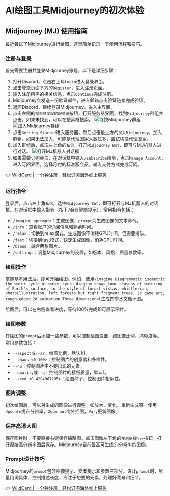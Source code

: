# AI绘图工具Midjourney的初次体验

## Midjourney (MJ) 使用指南

最近尝试了Midjourney进行绘图，这里简单记录一下使用流程和技巧。

### 注册与登录

首先需要注册并登录Midjourney账号，以下是详细步骤：

1. 打开Discord，点击右上角`Login`进入登录界面。
2. 点击登录页面下方的`Register`，进入注册页面。
3. 输入注册所需的相关信息，点击`Continue`完成注册。
4. Midjourney会发送一份验证邮件，进入邮箱点击验证链接完成验证。
5. 返回Discord，继续登录Midjourney，进入主界面。
6. 点击左侧的`探索可发现的服务器`按钮，打开服务器界面，找到`Midjourney`群组并点击。如果未找到，可以在搜索框搜索。
   ![寻找Midjourney群组](https://bbtdd.com/img/03615703052.webp)
   ![加入Midjourney群组](https://bbtdd.com/img/7161604078.webp)
7. 点击`Getting Started`进入服务器，然后点击最上方的`加入Midjourney`，加入群组。如果无法加入，可能是代理国家人数过多，尝试切换代理国家。
8. 加入群组后，点击左上角的`私信`，打开`Midjourney Bot`，即可与MJ机器人进行对话。
   ![打开MJ机器人对话框](https://bbtdd.com/img/0397809791034.webp)
9. 如果需要订购会员，在对话框中输入`/subscribe`命令，点击`Manage Account`，进入订阅界面。选择月付的标准版会员，输入支付方式完成订阅。

👉 [WildCard | 一分钟注册，轻松订阅海外线上服务](https://bbtdd.com/WildCard)

### 运行指令

登录后，点击左上角`私信`，选中`Midjourney Bot`，即可打开与MJ机器人的对话框。在对话框中输入指令（按下`/`会有智能提示），常用指令包括：

- `/imagine <prompt>`：生成图像，`prompt`为生成图像的文本命令。
- `/info`：查看账户的订阅信息和剩余时间。
- `/relax`：切换到relax模式，生成图像不消耗GPU时间，但需要排队。
- `/fast`：切换到fast模式，快速生成图像，消耗GPU时间。
- `/blend`：融合两张图片。
- `/settings`：调整Midjourney的设置，如版本、风格、质量参数等。

### 绘图操作

掌握基本用法后，即可开始绘图。例如，使用`/imagine Diagrammatic isometric the water cycle or water cycle diagram shows four seasons of watering of Earth's surface, in the style of forest vistas, whistlerian, photoillustration, left forests but right fragment trees, 2d game art, rough-edged 2d animation Three dimensional`生成四季水文循环图。

绘图后，可以在右侧查看进度，等待100%完成即可展示图片。

### 绘图参数

在绘图的`prompt`后添加一些参数，可以控制绘图设置，如图像比例、清晰度等。常用参数包括：

- `--aspect`或`--ar`：绘图比例，默认1:1。
- `--chaos <0-100>`：控制图片的创意度和多样性。
- `--no`：控制图片中不要出现的元素。
- `--quality`或`--q`：控制图片的精细质量，默认1。
- `--seed <0-4294967295>`：绘图种子，控制图片相似性。

### 图片调整

初次绘图后，可以对生成的图像进行调整，如放大、变化、重新生成等。使用`Upscale`提升分辨率，`Zoom out`向外括图，`Vary`更新图像。

### 保存高清大图

保存图片时，不要直接右键保存缩略图。点击图像左下角的`在浏览器打开`按钮，打开原始高分辨率图后保存。Midjourney目前最高可生成2k分辨率的图像。

### Prompt设计技巧

Midjourney的`prompt`包含图像提示、文本提示和参数三部分。设计`prompt`时，尽量用词具体，控制描述长度，专注于想要的元素，处理好背景和细节。

👉 [WildCard | 一分钟注册，轻松订阅海外线上服务](https://bbtdd.com/WildCard)